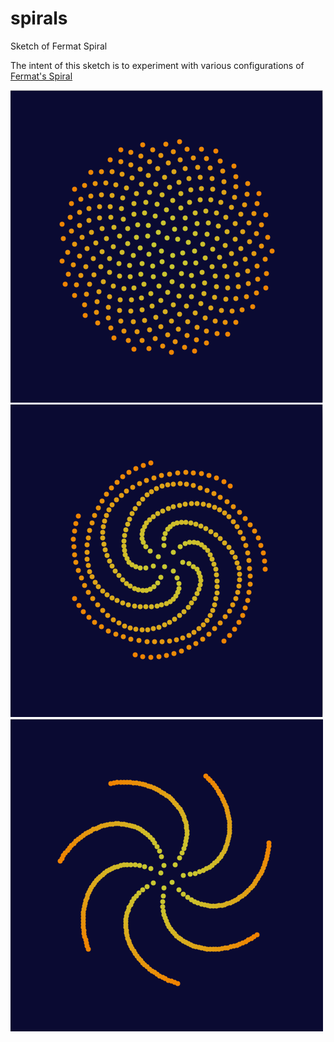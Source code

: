 # spirals
Sketch of Fermat Spiral

The intent of this sketch is to experiment with various configurations of [Fermat's Spiral](http://en.wikipedia.org/wiki/Fermat%27s_spiral)


![image](screenshot-01.png)
![image](screenshot-02.png)
![image](screenshot-03.png)


